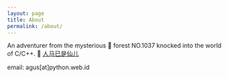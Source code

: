 ```yaml
---
layout: page
title: About
permalink: /about/
---
```


An adventurer from the mysterious :evergreen_tree: forest NO.1037 knocked into the world of C/C++. 
:shell: [人马已是仙儿](http://weibo.com/bloodycreep)

email: agus[at]python.web.id
